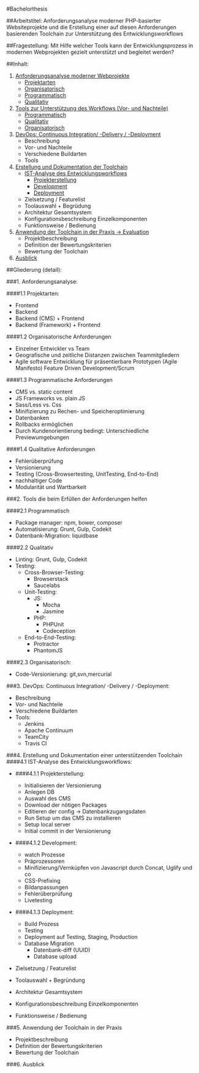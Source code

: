 #Bachelorthesis

##Arbeitstitel:
Anforderungsanalyse moderner PHP-basierter Websiteprojekte und die Erstellung einer auf diesen Anforderungen basierenden Toolchain zur Unterst&uuml;tzung des Entwicklungsworkflows

##Fragestellung:
Mit Hilfe welcher Tools kann der Entwicklungsprozess in modernen Webprojekten gezielt unterst&uuml;tzt und begleitet werden?

##Inhalt:
1. [Anforderungsanalyse moderner Webprojekte](#1)
    - [Projektarten](#1.1)
    - [Organisatorisch](#1.2)
    - [Programmatisch](#1.3)
    - [Qualitativ](#1.4)
2. [Tools zur Unterst&uuml;tzung des Workflows (Vor- und Nachteile)](#2)
    - [Programmatisch](#2.1)
    - [Qualitativ](#2.2)
    - [Organisatorisch](#2.3)
3. [DevOps: Continuous Integration/ -Delivery / -Deployment](#3)
    - Beschreibung
    - Vor- und Nachteile
    - Verschiedene Buildarten
    - Tools
4. [Erstellung und Dokumentation der Toolchain](#4)
    - [IST-Analyse des Entwicklungsworkflows](#4.1)
        - [Projekterstellung](#4.1.1)
        - [Development](#4.1.2)
        - [Deployment](#4.1.3)
    - Zielsetzung / Featurelist
    - Toolauswahl + Begr&uuml;dung
    - Architektur Gesamtsystem
    - Konfigurationsbeschreibung Einzelkomponenten
    - Funktionsweise / Bedienung
5. [Anwendung der Toolchain in der Praxis -> Evaluation](#5)
    - Projektbeschreibung
    - Definition der Bewertungskriterien
    - Bewertung der Toolchain
6. [Ausblick](#6)


##Gliederung (detail):

###<a name="1"></a>1. Anforderungsanalyse:

####<a name="1.1"></a>1.1 Projektarten: 
- Frontend
- Backend
- Backend (CMS) + Frontend
- Backend (Framework) + Frontend

####<a name="1.2"></a>1.2 Organisatorische Anforderungen
- Einzelner Entwickler vs Team
- Geografische und zeitliche Distanzen zwischen Teammitgliedern
- Agile software Entwicklung f&uuml;r pr&auml;sentierbare Prototypen (Agile Manifesto)
    Feature Driven Development/Scrum

####<a name="1.3"></a>1.3 Programmatische Anforderungen
- CMS vs. static content
- JS Frameworks vs. plain JS
- Sass/Less vs. Css
- Minifizierung zu Rechen- und Speicheroptimierung
- Datenbanken
- Rollbacks erm&ouml;glichen
- Durch Kundenorientierung bedingt: Unterschiedliche Previewumgebungen

####<a name="1.4"></a>1.4 Qualitative Anforderungen
- Fehler&uuml;berpr&uuml;fung
- Versionierung
- Testing (Cross-Browsertesting, UnitTesting, End-to-End) 
- nachhaltiger Code
- Modularit&auml;t und Wartbarkeit
 
###<a name="2"></a>2. Tools die beim Erf&uuml;llen der Anforderungen helfen

####<a name="2.2"></a>2.1 Programmatisch
- Package manager: npm, bower, composer
- Automatisierung: Grunt, Gulp, Codekit
- Datenbank-Migration: liquidbase

####<a name="2.2"></a>2.2 Qualitativ
- Linting: Grunt, Gulp, Codekit
- Testing: 
    - Cross-Browser-Testing: 
        - Browserstack
        - Saucelabs
    - Unit-Testing: 
        - JS: 
            - Mocha
            - Jasmine
        - PHP: 
            - PHPUnit 
            - Codeception
    - End-to-End-Testing: 
        - Protractor
        - PhantomJS
        
####<a name="2.3"></a>2.3 Organisatorisch:  
- Code-Versionierung: git,svn,mercurial     

###<a name="3"></a>3. DevOps: Continuous Integration/ -Delivery / -Deployment:
- Beschreibung
- Vor- und Nachteile
- Verschiedene Buildarten
- Tools:
    - Jenkins 
    - Apache Continuum
    - TeamCity
    - Travis CI

###<a name="4"></a>4. Erstellung und Dokumentation einer unterst&uuml;tzenden Toolchain
####<a name="4.1"></a>4.1 IST-Analyse des Entwicklungsworkflows:

- ####<a name="4.1.1"></a>4.1.1 Projekterstellung:
    - Initialisieren der Versionierung
    - Anlegen DB
    - Auswahl des CMS
    - Download der n&ouml;tigen Packages
    - Editieren der config -> Datenbankzugangsdaten
    - Run Setup um das CMS zu installieren
    - Setup local server
    - Initial commit in der Versionierung

- ####<a name="4.1.2"></a>4.1.2 Development:
    - watch Prozesse
    - Pr&auml;prozessoren
    - Minifizierung/Vernk&uuml;pfen von Javascript durch Concat, Uglify und co
    - CSS-Prefixing
    - Bildanpassungen
    - Fehler&uuml;berpr&uuml;fung
    - Livetesting

- ####<a name="4.1.3"></a>4.1.3 Deployment:
    - Build Prozess
    - Testing
    - Deployment auf Testing, Staging, Production  
    - Database Migration
        - Datenbank-diff (UUID)
        - Database upload
	
- Zielsetzung / Featurelist
- Toolauswahl + Begr&uuml;ndung
- Architektur Gesamtsystem
- Konfigurationsbeschreibung Einzelkomponenten
- Funktionsweise / Bedienung

###<a name="5"></a>5. Anwendung der Toolchain in der Praxis
- Projektbeschreibung
- Definition der Bewertungskriterien
- Bewertung der Toolchain

###<a name="6"></a>6. Ausblick


















